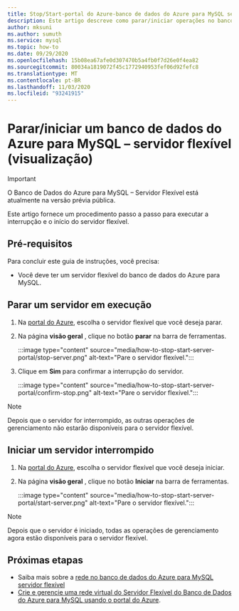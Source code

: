 ```yaml
---
title: Stop/Start-portal do Azure-banco de dados do Azure para MySQL servidor flexível
description: Este artigo descreve como parar/iniciar operações no banco de dados do Azure para MySQL por meio do portal do Azure.
author: mksuni
ms.author: sumuth
ms.service: mysql
ms.topic: how-to
ms.date: 09/29/2020
ms.openlocfilehash: 15b08ea67afe0d307470b5a4fb0f7d26e0f4ea82
ms.sourcegitcommit: 80034a1819072f45c1772940953fef06d92fefc8
ms.translationtype: MT
ms.contentlocale: pt-BR
ms.lasthandoff: 11/03/2020
ms.locfileid: "93241915"
---
```

# <a name="stopstart-an-azure-database-for-mysql---flexible-server-preview"></a>Parar/iniciar um banco de dados do Azure para MySQL – servidor flexível (visualização)

> [!IMPORTANT]
> O Banco de Dados do Azure para MySQL – Servidor Flexível está atualmente na versão prévia pública.

Este artigo fornece um procedimento passo a passo para executar a interrupção e o início do servidor flexível.

## <a name="prerequisites"></a>Pré-requisitos

Para concluir este guia de instruções, você precisa:

-   Você deve ter um servidor flexível do banco de dados do Azure para MySQL.

## <a name="stop-a-running-server"></a>Parar um servidor em execução

1.  Na [portal do Azure](https://portal.azure.com/), escolha o servidor flexível que você deseja parar.

2.  Na página **visão geral** , clique no botão **parar** na barra de ferramentas.
    
    :::image type="content" source="media/how-to-stop-start-server-portal/stop-server.png" alt-text="Pare o servidor flexível."::: 

3.  Clique em **Sim** para confirmar a interrupção do servidor.

    :::image type="content" source="media/how-to-stop-start-server-portal/confirm-stop.png" alt-text="Pare o servidor flexível."::: 

> [!NOTE]
> Depois que o servidor for interrompido, as outras operações de gerenciamento não estarão disponíveis para o servidor flexível.

## <a name="start-a-stopped-server"></a>Iniciar um servidor interrompido

1.  Na [portal do Azure](https://portal.azure.com/), escolha o servidor flexível que você deseja iniciar.

2.  Na página **visão geral** , clique no botão **Iniciar** na barra de ferramentas.

    :::image type="content" source="media/how-to-stop-start-server-portal/start-server.png" alt-text="Pare o servidor flexível.":::  

> [!NOTE]
> Depois que o servidor é iniciado, todas as operações de gerenciamento agora estão disponíveis para o servidor flexível.

## <a name="next-steps"></a>Próximas etapas
- Saiba mais sobre a [rede no banco de dados do Azure para MySQL servidor flexível](./concepts-networking.md)
- [Crie e gerencie uma rede virtual do Servidor Flexível do Banco de Dados do Azure para MySQL usando o portal do Azure](./how-to-manage-virtual-network-portal.md).

